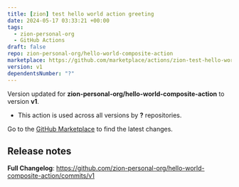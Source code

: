 ```yaml
---
title: [zion] test hello world action greeting
date: 2024-05-17 03:33:21 +00:00
tags:
  - zion-personal-org
  - GitHub Actions
draft: false
repo: zion-personal-org/hello-world-composite-action
marketplace: https://github.com/marketplace/actions/zion-test-hello-world-action-greeting
version: v1
dependentsNumber: "?"
---
```



Version updated for **zion-personal-org/hello-world-composite-action** to version **v1**.
- This action is used across all versions by **?** repositories.

Go to the [GitHub Marketplace](https://github.com/marketplace/actions/zion-test-hello-world-action-greeting) to find the latest changes.

## Release notes

**Full Changelog**: https://github.com/zion-personal-org/hello-world-composite-action/commits/v1
